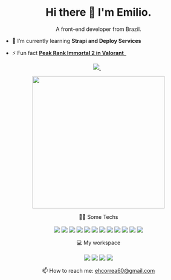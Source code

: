 

<h1 align='center'>
  Hi there 👋 I'm Emilio.
</h1>

<p align='center'>
  A front-end developer from  Brazil.
</p>

- 🌱 I’m currently learning **Strapi and Deploy Services**

- ⚡ Fun fact **[Peak Rank Immortal 2 in Valorant &nbsp;<img src="https://img.icons8.com/color/452/valorant.png" width="15" />](https://tracker.gg/valorant/profile/riot/Zorro%20do%20Asfalto%237777/overview)**

<p align='center'>
  <a href="https://www.linkedin.com/in/emilio-h-corr%C3%AAa-75979610a/">
    <img src="https://img.shields.io/badge/linkedin-%230077B5.svg?&style=for-the-badge&logo=linkedin&logoColor=white" />
  </a>&nbsp;&nbsp;
</p>

<p align='center'>
  <a href="#"><img src="https://github-readme-stats.vercel.app/api?username=ehcorrea&show_icons=true&count_private=true&theme=dark" width="350"></a>
</p>

<p align='center'>
  👨‍💻 Some Techs <br/><br/>
  <img src="https://img.shields.io/badge/JavaScript-F7DF1E?style=for-the-badge&logo=javascript&logoColor=black" />
  <img src="https://img.shields.io/badge/TypeScript-007ACC?style=for-the-badge&logo=typescript&logoColor=white" />
  <img src="https://img.shields.io/badge/HTML5-E34F26?style=for-the-badge&logo=html5&logoColor=white" />
  <img src="https://img.shields.io/badge/CSS3-1572B6?style=for-the-badge&logo=css3&logoColor=white" />
  
  <img src="https://img.shields.io/badge/Yarn-2C8EBB?style=for-the-badge&logo=yarn&logoColor=white" />
  <img src="https://img.shields.io/badge/React-20232A?style=for-the-badge&logo=react&logoColor=61DAFB" />
  <img src="https://img.shields.io/badge/next.js-000000?style=for-the-badge&logo=next-dot-js&logoColor=white" />
  <img src="https://img.shields.io/badge/Jest-C21325?style=for-the-badge&logo=jest&logoColor=white" />
  <img src="https://img.shields.io/badge/Cypress-17202C?style=for-the-badge&logo=cypress&logoColor=white" />
  <img src="https://img.shields.io/badge/styled--components-DB7093?style=for-the-badge&logo=styled-components&logoColor=white" />
  
  <img src="https://img.shields.io/badge/Redux-593D88?style=for-the-badge&logo=redux&logoColor=white" />
  <img src="https://img.shields.io/badge/jQuery-0769AD?style=for-the-badge&logo=jquery&logoColor=white" />
</p>

<p align='center'>
  💻 My workspace<br/><br/>
  <img src="https://img.shields.io/badge/windows-%230078D6.svg?&style=for-the-badge&logo=windows&logoColor=white" />
  <img src="https://img.shields.io/badge/AMD-Ryzen_7_3700X-ED1C24?style=for-the-badge&logo=amd&logoColor=white" />
  <img src="https://img.shields.io/badge/RAM-16GB-%230071C5.svg?&style=for-the-badge&logoColor=white" />
  <img src="https://img.shields.io/badge/NVIDIA-RTX3070-76B900?style=for-the-badge&logo=nvidia&logoColor=white" />
</p>

<p align='center'>
  📫 How to reach me: <a href='mailto:ehcorrea60@gmail.com'>ehcorrea60@gmail.com</a>
</p>






